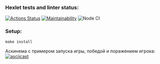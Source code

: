 ### Hexlet tests and linter status:
[![Actions Status](https://github.com/elena-mb/frontend-project-lvl1/workflows/hexlet-check/badge.svg)](https://github.com/elena-mb/frontend-project-lvl1/actions)
[![Maintainability](https://api.codeclimate.com/v1/badges/a99a88d28ad37a79dbf6/maintainability)](https://codeclimate.com/github/codeclimate/codeclimate/maintainability)
![Node CI](https://github.com/elena-mb/frontend-project-lvl1/actions/workflows/github-actions.yml/badge.svg)

### Setup:
```
make install
```

Аскинема с примером запуска игры, победой и поражением игрока:
[![asciicast](https://asciinema.org/a/edeIJNAabNfmkcN1VelgGInqJ.svg)](https://asciinema.org/a/edeIJNAabNfmkcN1VelgGInqJ)